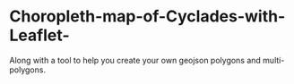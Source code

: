 # Choropleth-map-of-Cyclades-with-Leaflet-

Along with a tool to help you create your own geojson polygons and multi-polygons.
